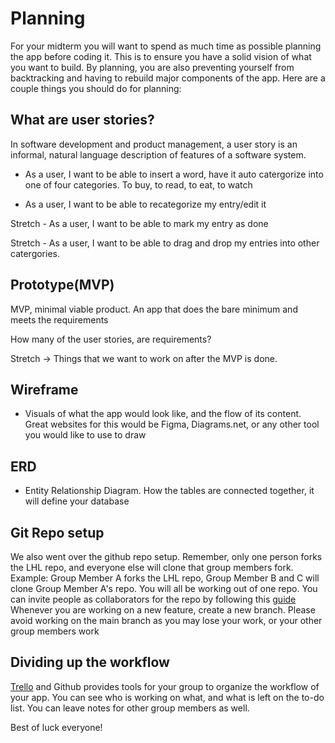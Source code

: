 # Planning

For your midterm you will want to spend as much time as possible planning the app before coding it. This is to ensure you have a solid vision of what you want to build. By planning, you are also preventing yourself from backtracking and having to rebuild major components of the app. 
Here are a couple things you should do for planning:

## What are user stories?

In software development and product management, a user story is an informal, natural language description of features of a software system.

- As a user, I want to be able to insert a word, have it auto catergorize into one of four categories. To buy, to read, to eat, to watch

- As a user, I want to be able to recategorize my entry/edit it

Stretch - As a user, I want to be able to mark my entry as done

Stretch - As a user, I want to be able to drag and drop my entries into other catergories.

## Prototype(MVP)

MVP, minimal viable product. An app that does the bare minimum and meets the requirements

How many of the user stories, are requirements?

Stretch → Things that we want to work on after the MVP is done.

## Wireframe

- Visuals of what the app would look like, and the flow of its content. Great websites for this would be Figma, Diagrams.net, or any other tool you would like to use to draw

## ERD 

- Entity Relationship Diagram. How the tables are connected together, it will define your database

## Git Repo setup

We also went over the github repo setup.
Remember, only one person forks the LHL repo, and everyone else will clone that group members fork.
Example:
Group Member A forks the LHL repo, Group Member B and C will clone Group Member A's repo.
You will all be working out of one repo. You can invite people as collaborators for the repo by following this [guide](https://docs.github.com/en/account-and-profile/setting-up-and-managing-your-personal-account-on-github/managing-access-to-your-personal-repositories/inviting-collaborators-to-a-personal-repository)
Whenever you are working on a new feature, create a new branch. Please avoid working on the main branch as you may lose your work, or your other group members work

## Dividing up the workflow

[Trello](https://trello.com/) and Github provides tools for your group to organize the workflow of your app. You can see who is working on what, and what is left on the to-do list. You can leave notes for other group members as well.

Best of luck everyone!